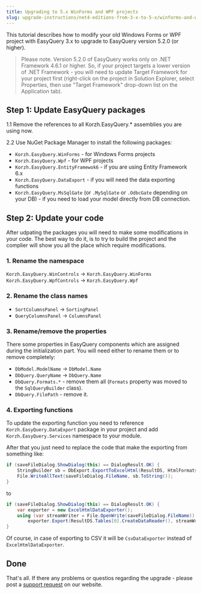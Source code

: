 ```yaml
---
title: Upgrading to 5.x WinForms and WPF projects
slug: upgrade-instructions/net4-editions-from-3-x-to-5-x/winforms-and-wpf
---
```


This tutorial describes how to modify your old Windows Forms or WPF project with EasyQuery 3.x to upgrade to EasyQuery version 5.2.0 (or higher).

> Please note. Version 5.2.0 of EasyQuery works only on .NET Framework 4.6.1 or higher. So, if your project targets a lower version of .NET Framework - you will need to update Target  Framework for your project first (right-click on the project in Solution Explorer, select Properties, then use "Target Framework" drop-down list on the Application tab). 

## Step 1: Update EasyQuery packages

1.1 Remove the references to all Korzh.EasyQuery.* assemblies you are using now.

2.2 Use NuGet Package Manager to install the following packages:

* `Korzh.EasyQuery.WinForms` - for Windows Forms projects
* `Korzh.EasyQuery.Wpf` - for WPF projects
* `Korzh.EasyQuery.EntityFramewok6` - if you are using Entity Framework 6.x 
* `Korzh.EasyQuery.DataExport` - if you will need the data exporting functions
* `Korzh.EasyQuery.MsSqlGate` (or `.MySqlGate` or `.OdbcGate` depending on your DB) - if you need to load your model directly from DB connection.

## Step 2: Update your code

After udpating the packages you will need to make some modifications in your code. The best way to do it, is to try to build the project and the complier will show you all the place which require modifications.

### 1. Rename the namespace 
`Korzh.EasyQuery.WinControls` ->  `Korzh.EasyQuery.WinForms`
`Korzh.EasyQuery.WpfControls` ->  `Korzh.EasyQuery.Wpf`

### 2. Rename the class names

* `SortColumnsPanel` -> `SortingPanel`
*  `QueryColumnsPanel` -> `ColumnsPanel`

### 3. Rename/remove the properties

There some properties in EasyQuery components which are assigned during the initialization part. You will need either to rename them or to remove completely:

* `DbModel.ModelName` -> `DbModel.Name`
* `DbQuery.QueryName` -> `DbQuery.Name`
* `DbQuery.Formats.*` - remove them all (`Formats` property was moved to the `SqlQueryBuilder` class).
* `DbQuery.FilePath` - remove it.


### 4. Exporting functions

To update the exporting function you need to reference `Korzh.EasyQuery.DataExport` package in your project and add `Korzh.EasyQuery.Services` namespace to your module.

After that you just need to replace the code that make the exporting from something like:

```c#
if (saveFileDialog.ShowDialog(this) == DialogResult.OK) {
    StringBuilder sb = DbExport.ExportToExcelHtml(ResultDS, HtmlFormats.Default);
    File.WriteAllText(saveFileDialog.FileName, sb.ToString());
}
```

to 

```c#
if (saveFileDialog.ShowDialog(this) == DialogResult.OK) {
    var exporter = new ExcelHtmlDataExporter();
    using (var streamWriter = File.OpenWrite(saveFileDialog.FileName))
        exporter.Export(ResultDS.Tables[0].CreateDataReader(), streamWriter);
}
```

Of course, in case of exporting to CSV it will be `CsvDataExporter` instead of `ExcelHtmlDataExporter`.


## Done

That's all. If there any problems or questios regarding the upgrade - please post a [support request](https://korzh.com/support) on our website.